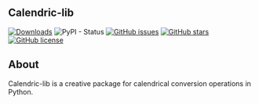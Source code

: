 ## Calendric-lib
[![Downloads](https://pepy.tech/badge/calendric-lib)](https://pepy.tech/project/calendric-lib)
![PyPI - Status](https://img.shields.io/pypi/status/calendric-lib)
[![GitHub issues](https://img.shields.io/github/issues/saadbinmunir/Calendric-lib)](https://github.com/saadbinmunir/Calendric-lib/issues)
[![GitHub stars](https://img.shields.io/github/stars/saadbinmunir/Calendric-lib)](https://github.com/saadbinmunir/Calendric-lib/stargazers)
[![GitHub license](https://img.shields.io/github/license/saadbinmunir/Calendric-lib)](https://github.com/saadbinmunir/Calendric-lib/blob/main/LICENSE)

##  About
Calendric-lib is a creative package for calendrical conversion operations in Python.

